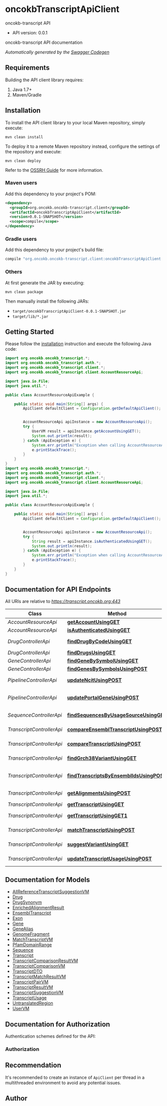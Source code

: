 # oncokbTranscriptApiClient

oncokb-transcript API
- API version: 0.0.1

oncokb-transcript API documentation


*Automatically generated by the [Swagger Codegen](https://github.com/swagger-api/swagger-codegen)*


## Requirements

Building the API client library requires:
1. Java 1.7+
2. Maven/Gradle

## Installation

To install the API client library to your local Maven repository, simply execute:

```shell
mvn clean install
```

To deploy it to a remote Maven repository instead, configure the settings of the repository and execute:

```shell
mvn clean deploy
```

Refer to the [OSSRH Guide](http://central.sonatype.org/pages/ossrh-guide.html) for more information.

### Maven users

Add this dependency to your project's POM:

```xml
<dependency>
  <groupId>org.oncokb.oncokb-transcript.client</groupId>
  <artifactId>oncokbTranscriptApiClient</artifactId>
  <version>0.0.1-SNAPSHOT</version>
  <scope>compile</scope>
</dependency>
```

### Gradle users

Add this dependency to your project's build file:

```groovy
compile "org.oncokb.oncokb-transcript.client:oncokbTranscriptApiClient:0.0.1-SNAPSHOT"
```

### Others

At first generate the JAR by executing:

```shell
mvn clean package
```

Then manually install the following JARs:

* `target/oncokbTranscriptApiClient-0.0.1-SNAPSHOT.jar`
* `target/lib/*.jar`

## Getting Started

Please follow the [installation](#installation) instruction and execute the following Java code:

```java
import org.oncokb.oncokb_transcript.*;
import org.oncokb.oncokb_transcript.auth.*;
import org.oncokb.oncokb_transcript.client.*;
import org.oncokb.oncokb_transcript.client.AccountResourceApi;

import java.io.File;
import java.util.*;

public class AccountResourceApiExample {

    public static void main(String[] args) {
        ApiClient defaultClient = Configuration.getDefaultApiClient();


        AccountResourceApi apiInstance = new AccountResourceApi();
        try {
            UserVM result = apiInstance.getAccountUsingGET();
            System.out.println(result);
        } catch (ApiException e) {
            System.err.println("Exception when calling AccountResourceApi#getAccountUsingGET");
            e.printStackTrace();
        }
    }
}
import org.oncokb.oncokb_transcript.*;
import org.oncokb.oncokb_transcript.auth.*;
import org.oncokb.oncokb_transcript.client.*;
import org.oncokb.oncokb_transcript.client.AccountResourceApi;

import java.io.File;
import java.util.*;

public class AccountResourceApiExample {

    public static void main(String[] args) {
        ApiClient defaultClient = Configuration.getDefaultApiClient();


        AccountResourceApi apiInstance = new AccountResourceApi();
        try {
            String result = apiInstance.isAuthenticatedUsingGET();
            System.out.println(result);
        } catch (ApiException e) {
            System.err.println("Exception when calling AccountResourceApi#isAuthenticatedUsingGET");
            e.printStackTrace();
        }
    }
}
```

## Documentation for API Endpoints

All URIs are relative to *https://transcript.oncokb.org:443*

Class | Method | HTTP request | Description
------------ | ------------- | ------------- | -------------
*AccountResourceApi* | [**getAccountUsingGET**](docs/AccountResourceApi.md#getAccountUsingGET) | **GET** /api/account | getAccount
*AccountResourceApi* | [**isAuthenticatedUsingGET**](docs/AccountResourceApi.md#isAuthenticatedUsingGET) | **GET** /api/authenticate | isAuthenticated
*DrugControllerApi* | [**findDrugByCodeUsingGET**](docs/DrugControllerApi.md#findDrugByCodeUsingGET) | **GET** /api/drugs/search-by-code/{code} | findDrugByCode
*DrugControllerApi* | [**findDrugsUsingGET**](docs/DrugControllerApi.md#findDrugsUsingGET) | **GET** /api/drugs/search | findDrugs
*GeneControllerApi* | [**findGeneBySymbolUsingGET**](docs/GeneControllerApi.md#findGeneBySymbolUsingGET) | **GET** /api/find-gene | findGeneBySymbol
*GeneControllerApi* | [**findGenesBySymbolsUsingPOST**](docs/GeneControllerApi.md#findGenesBySymbolsUsingPOST) | **POST** /api/find-gene | findGenesBySymbols
*PipelineControllerApi* | [**updateNcitUsingPOST**](docs/PipelineControllerApi.md#updateNcitUsingPOST) | **POST** /api/pipeline/update-ncit | updateNcit
*PipelineControllerApi* | [**updatePortalGeneUsingPOST**](docs/PipelineControllerApi.md#updatePortalGeneUsingPOST) | **POST** /api/pipeline/update-gene | updatePortalGene
*SequenceControllerApi* | [**findSequencesByUsageSourceUsingGET**](docs/SequenceControllerApi.md#findSequencesByUsageSourceUsingGET) | **GET** /api/sequences-by-usage-source | findSequencesByUsageSource
*TranscriptControllerApi* | [**compareEnsemblTranscriptUsingPOST**](docs/TranscriptControllerApi.md#compareEnsemblTranscriptUsingPOST) | **POST** /api/compare-ensembl-transcript | compareEnsemblTranscript
*TranscriptControllerApi* | [**compareTranscriptUsingPOST**](docs/TranscriptControllerApi.md#compareTranscriptUsingPOST) | **POST** /api/compare-transcript/{hugoSymbol} | compareTranscript
*TranscriptControllerApi* | [**findGrch38VariantUsingGET**](docs/TranscriptControllerApi.md#findGrch38VariantUsingGET) | **GET** /api/find-grch38-variant | findGrch38Variant
*TranscriptControllerApi* | [**findTranscriptsByEnsemblIdsUsingPOST**](docs/TranscriptControllerApi.md#findTranscriptsByEnsemblIdsUsingPOST) | **POST** /api/find-transcripts-by-ensembl-ids | findTranscriptsByEnsemblIds
*TranscriptControllerApi* | [**getAlignmentsUsingPOST**](docs/TranscriptControllerApi.md#getAlignmentsUsingPOST) | **POST** /api/get-alignments/{hugoSymbol} | getAlignments
*TranscriptControllerApi* | [**getTranscriptUsingGET**](docs/TranscriptControllerApi.md#getTranscriptUsingGET) | **GET** /api/get-sequence | getTranscript
*TranscriptControllerApi* | [**getTranscriptUsingGET1**](docs/TranscriptControllerApi.md#getTranscriptUsingGET1) | **GET** /api/get-transcript/{hugoSymbol} | getTranscript
*TranscriptControllerApi* | [**matchTranscriptUsingPOST**](docs/TranscriptControllerApi.md#matchTranscriptUsingPOST) | **POST** /api/match-transcript/{hugoSymbol} | matchTranscript
*TranscriptControllerApi* | [**suggestVariantUsingGET**](docs/TranscriptControllerApi.md#suggestVariantUsingGET) | **GET** /api/suggest-variant/{hugoSymbol} | suggestVariant
*TranscriptControllerApi* | [**updateTranscriptUsageUsingPOST**](docs/TranscriptControllerApi.md#updateTranscriptUsageUsingPOST) | **POST** /api/update-transcript-usage-source | updateTranscriptUsage

## Documentation for Models

 - [AllReferenceTranscriptSuggestionVM](docs/AllReferenceTranscriptSuggestionVM.md)
 - [Drug](docs/Drug.md)
 - [DrugSynonym](docs/DrugSynonym.md)
 - [EnrichedAlignmentResult](docs/EnrichedAlignmentResult.md)
 - [EnsemblTranscript](docs/EnsemblTranscript.md)
 - [Exon](docs/Exon.md)
 - [Gene](docs/Gene.md)
 - [GeneAlias](docs/GeneAlias.md)
 - [GenomeFragment](docs/GenomeFragment.md)
 - [MatchTranscriptVM](docs/MatchTranscriptVM.md)
 - [PfamDomainRange](docs/PfamDomainRange.md)
 - [Sequence](docs/Sequence.md)
 - [Transcript](docs/Transcript.md)
 - [TranscriptComparisonResultVM](docs/TranscriptComparisonResultVM.md)
 - [TranscriptComparisonVM](docs/TranscriptComparisonVM.md)
 - [TranscriptDTO](docs/TranscriptDTO.md)
 - [TranscriptMatchResultVM](docs/TranscriptMatchResultVM.md)
 - [TranscriptPairVM](docs/TranscriptPairVM.md)
 - [TranscriptResultVM](docs/TranscriptResultVM.md)
 - [TranscriptSuggestionVM](docs/TranscriptSuggestionVM.md)
 - [TranscriptUsage](docs/TranscriptUsage.md)
 - [UntranslatedRegion](docs/UntranslatedRegion.md)
 - [UserVM](docs/UserVM.md)

## Documentation for Authorization

Authentication schemes defined for the API:
### Authorization



## Recommendation

It's recommended to create an instance of `ApiClient` per thread in a multithreaded environment to avoid any potential issues.

## Author


